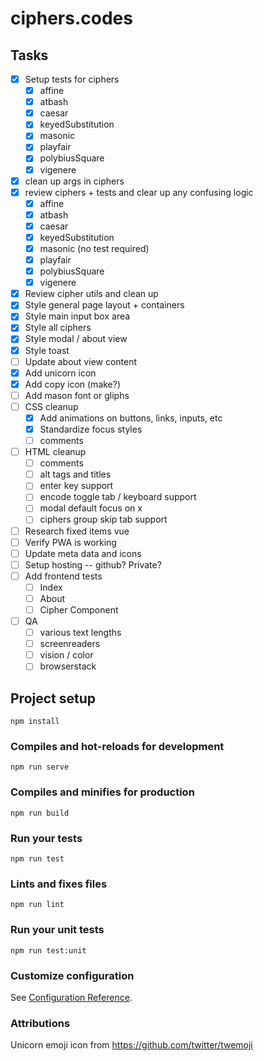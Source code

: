 # ciphers.codes

## Tasks
- [x] Setup tests for ciphers
    - [x] affine
    - [x] atbash
    - [x] caesar
    - [x] keyedSubstitution
    - [x] masonic
    - [x] playfair
    - [x] polybiusSquare
    - [x] vigenere
- [x] clean up args in ciphers
- [x] review ciphers + tests and clear up any confusing logic
    - [x] affine
    - [x] atbash
    - [x] caesar
    - [x] keyedSubstitution
    - [x] masonic (no test required)
    - [x] playfair
    - [x] polybiusSquare
    - [x] vigenere
- [x] Review cipher utils and clean up
- [x] Style general page layout + containers
- [x] Style main input box area
- [x] Style all ciphers
- [x] Style modal / about view
- [x] Style toast
- [ ] Update about view content
- [x] Add unicorn icon
- [x] Add copy icon (make?)
- [ ] Add mason font or gliphs
- [ ] CSS cleanup
    - [x] Add animations on buttons, links, inputs, etc
    - [x] Standardize focus styles
    - [ ] comments
- [ ] HTML cleanup
    - [ ] comments
    - [ ] alt tags and titles
    - [ ] enter key support
    - [ ] encode toggle tab / keyboard support
    - [ ] modal default focus on x
    - [ ] ciphers group skip tab support
- [ ] Research fixed items vue
- [ ] Verify PWA is working
- [ ] Update meta data and icons
- [ ] Setup hosting -- github? Private?
- [ ] Add frontend tests
    - [ ] Index
    - [ ] About
    - [ ] Cipher Component
- [ ] QA
    - [ ] various text lengths
    - [ ] screenreaders
    - [ ] vision / color
    - [ ] browserstack

## Project setup
```
npm install
```

### Compiles and hot-reloads for development
```
npm run serve
```

### Compiles and minifies for production
```
npm run build
```

### Run your tests
```
npm run test
```

### Lints and fixes files
```
npm run lint
```

### Run your unit tests
```
npm run test:unit
```

### Customize configuration
See [Configuration Reference](https://cli.vuejs.org/config/).

### Attributions
Unicorn emoji icon from https://github.com/twitter/twemoji
